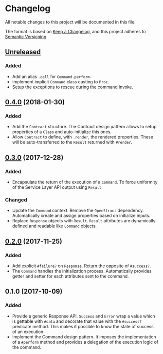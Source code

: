 # Changelog
All notable changes to this project will be documented in this file.

The format is based on [Keep a Changelog](https://keepachangelog.com/en/1.0.0/),
and this project adheres to [Semantic Versioning](https://semver.org/spec/v2.0.0.html).

## [Unreleased]

### Added

* Add an alias `.call` for `Command.perform`.
* Implement implicit `Command` class casting to `Proc`.
* Setup the exceptions to rescue during the command invoke.

## [0.4.0] (2018-01-30)

### Added

* Add the `Contract` structure. The Contract design pattern allows to setup
properties of a `Class` and auto-initialize this ones.
* Allow `Contract` to define, with `.render`, the rendered properties. These
will be auto-transferred to the `Result` returned with `#render`.

## [0.3.0] (2017-12-28)

### Added

* Encapsulate the return of the execution of a `Command`. To force uniformity of
the Service Layer API output using `Result`.

### Changed

* Update the `Command` context. Remove the `OpenStruct` dependency.
Automatically create and assign properties based on initialize inputs.
* Replace `Response` objects with `Result`. `Result` attributes are dynamically
defined and readable like `Command` objects.

## [0.2.0] (2017-11-25)

### Added

* Add explicit `#failure?` on `Response`. Return the opposite of `#success?`.
* The `Command` handles the initialization process. Automatically provides
getter and setter for each attributes sent to the command.

## 0.1.0 (2017-10-09)

### Added

* Provide a generic Response API. `Success` and `Error` wrap a value which is
gettable with `#data` and decorate that value with the `#success?` predicate
method. This makes it possible to know the state of success of an execution.
* Implement the Command design pattern. It imposes the implementation of a
`#perform` method and provides a delegation of the execution logic of the
command.

[Unreleased]: https://github.com/gemologist/service_layer/compare/v0.4.0...master
[0.4.0]: https://github.com/gemologist/service_layer/compare/v0.3.0...v0.4.0
[0.3.0]: https://github.com/gemologist/service_layer/compare/v0.2.0...v0.3.0
[0.2.0]: https://github.com/gemologist/service_layer/compare/v0.1.0...v0.2.0
